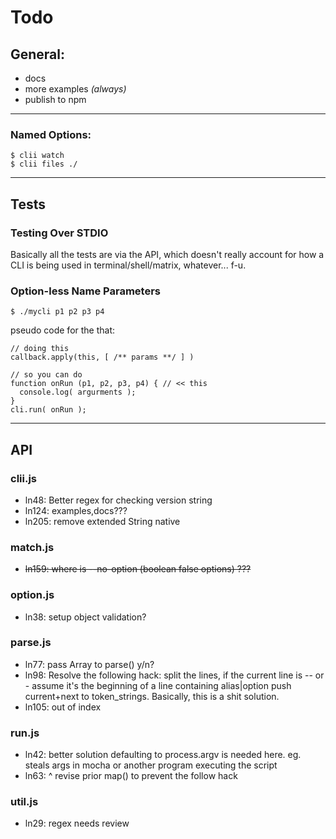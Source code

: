# Todo

## General:

* docs
* more examples _(always)_
* publish to npm

---

### Named Options: 

    $ clii watch
    $ clii files ./

---

## Tests

### Testing Over STDIO

Basically all the tests are via the API, which
doesn't really account for how a CLI is being 
used in terminal/shell/matrix, whatever... f-u.

### Option-less Name Parameters

    $ ./mycli p1 p2 p3 p4

pseudo code for the that:
    
    // doing this
    callback.apply(this, [ /** params **/ ] )
    
    // so you can do
    function onRun (p1, p2, p3, p4) { // << this
      console.log( argurments );
    }
    cli.run( onRun ); 

---

## API

### clii.js

* ln48: Better regex for checking version string
* ln124: examples,docs???
* ln205: remove extended String native

### match.js

* <del>ln159: where is --no-option (boolean false options) ???</del>

### option.js

* ln38: setup object validation?

### parse.js

* ln77: pass Array to parse() y/n?
* ln98: Resolve the following hack: split the lines, if the current 
  line is -- or - assume it's the beginning of a line 
  containing alias|option push current+next to token_strings.
  Basically, this is a shit solution.
* ln105: out of index

### run.js

* ln42: better solution defaulting to process.argv is needed here.
  eg. steals args in mocha or another program executing the script
* ln63: ^ revise prior map() to prevent the follow hack

### util.js

* ln29: regex needs review